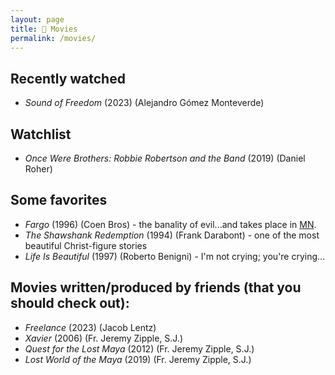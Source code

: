 ```yaml
---
layout: page
title: 🎦 Movies
permalink: /movies/
---
```

## Recently watched
- *Sound of Freedom* (2023) (Alejandro Gómez Monteverde)

## Watchlist
- *Once Were Brothers: Robbie Robertson and the Band* (2019) (Daniel Roher)

## Some favorites
- *Fargo* (1996) (Coen Bros) - the banality of evil...and takes place in [MN](/mn/).
- *The Shawshank Redemption* (1994) (Frank Darabont) - one of the most beautiful Christ-figure stories
- *Life Is Beautiful* (1997) (Roberto Benigni) - I'm not crying; you're crying...

## Movies written/produced by friends (that you should check out):
- *Freelance* (2023) (Jacob Lentz)
- *Xavier* (2006) (Fr. Jeremy Zipple, S.J.)
- *Quest for the Lost Maya* (2012) (Fr. Jeremy Zipple, S.J.)
- *Lost World of the Maya* (2019) (Fr. Jeremy Zipple, S.J.)